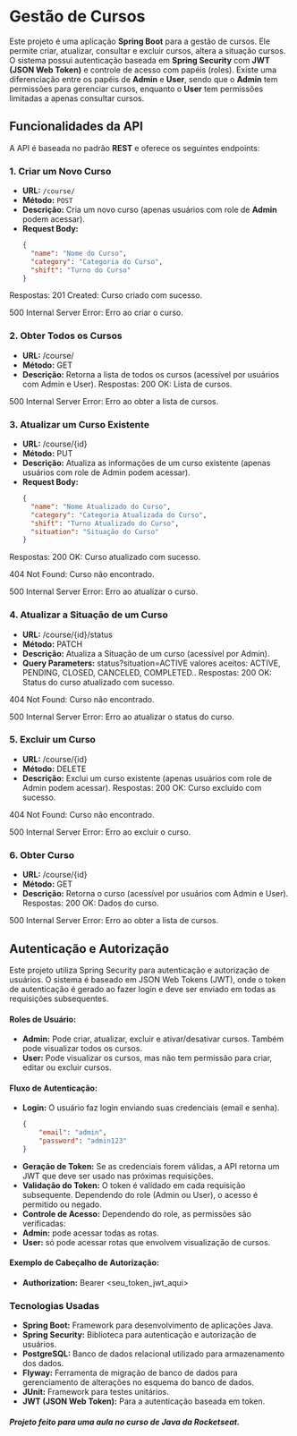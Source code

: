 # Gestão de Cursos

Este projeto é uma aplicação **Spring Boot** para a gestão de cursos. Ele permite criar, atualizar, consultar e excluir cursos, altera a situação cursos. O sistema possui autenticação baseada em **Spring Security** com **JWT (JSON Web Token)** e controle de acesso com papéis (roles). Existe uma diferenciação entre os papéis de **Admin** e **User**, sendo que o **Admin** tem permissões para gerenciar cursos, enquanto o **User** tem permissões limitadas a apenas consultar cursos.

## Funcionalidades da API

A API é baseada no padrão **REST** e oferece os seguintes endpoints:

### 1. Criar um Novo Curso
- **URL:** `/course/`
- **Método:** `POST`
- **Descrição:** Cria um novo curso (apenas usuários com role de **Admin** podem acessar).
- **Request Body:**
  ```json
  {
    "name": "Nome do Curso",
    "category": "Categoria do Curso",
    "shift": "Turno do Curso"
  }
Respostas:
201 Created: Curso criado com sucesso.

500 Internal Server Error: Erro ao criar o curso.
### 2. Obter Todos os Cursos
- **URL:** /course/
- **Método:** GET
- **Descrição:** Retorna a lista de todos os cursos (acessível por usuários com Admin e User).
Respostas:
200 OK: Lista de cursos.
  
500 Internal Server Error: Erro ao obter a lista de cursos.
### 3. Atualizar um Curso Existente
- **URL:** /course/{id}
- **Método:** PUT
- **Descrição:** Atualiza as informações de um curso existente (apenas usuários com role de Admin podem acessar).
- **Request Body:**
  ```json
  {
    "name": "Nome Atualizado do Curso",
    "category": "Categoria Atualizada do Curso",
    "shift": "Turno Atualizado do Curso",
    "situation": "Situação do Curso"
  }
Respostas:
200 OK: Curso atualizado com sucesso.

404 Not Found: Curso não encontrado.

500 Internal Server Error: Erro ao atualizar o curso.
### 4. Atualizar a Situação de um Curso
- **URL:** /course/{id}/status
- **Método:** PATCH
- **Descrição:** Atualiza a Situação de um curso (acessível por Admin).
- **Query Parameters:** status?situation=ACTIVE   valores aceitos: ACTIVE, PENDING, CLOSED, CANCELED, COMPLETED..
Respostas:
200 OK: Status do curso atualizado com sucesso.
  
404 Not Found: Curso não encontrado.

500 Internal Server Error: Erro ao atualizar o status do curso.
### 5. Excluir um Curso
- **URL:** /course/{id}
- **Método:** DELETE
- **Descrição:** Exclui um curso existente (apenas usuários com role de Admin podem acessar).
Respostas:
200 OK: Curso excluído com sucesso.
  
404 Not Found: Curso não encontrado.

500 Internal Server Error: Erro ao excluir o curso.
### 6. Obter Curso 
- **URL:** /course/{id}
- **Método:** GET
- **Descrição:** Retorna o curso (acessível por usuários com Admin e User).
Respostas:
200 OK: Dados do curso.
  
500 Internal Server Error: Erro ao obter a lista de cursos.

## Autenticação e Autorização
Este projeto utiliza Spring Security para autenticação e autorização de usuários. O sistema é baseado em JSON Web Tokens (JWT), onde o token de autenticação é gerado ao fazer login e deve ser enviado em todas as requisições subsequentes.

#### Roles de Usuário:
- **Admin:** Pode criar, atualizar, excluir e ativar/desativar cursos. Também pode visualizar todos os cursos.
- **User:** Pode visualizar os cursos, mas não tem permissão para criar, editar ou excluir cursos.
#### Fluxo de Autenticação:
- **Login:** O usuário faz login enviando suas credenciais (email e senha).
  ```json
  {
	  "email": "admin",
 	  "password": "admin123"
  }
- **Geração de Token:** Se as credenciais forem válidas, a API retorna um JWT que deve ser usado nas próximas requisições.
- **Validação do Token:** O token é validado em cada requisição subsequente. Dependendo do role (Admin ou User), o acesso é permitido ou negado.
- **Controle de Acesso:** Dependendo do role, as permissões são verificadas:
- **Admin:** pode acessar todas as rotas.
- **User:** só pode acessar rotas que envolvem visualização de cursos.
#### Exemplo de Cabeçalho de Autorização:
- **Authorization:** Bearer <seu_token_jwt_aqui>
### Tecnologias Usadas
- **Spring Boot:** Framework para desenvolvimento de aplicações Java.
- **Spring Security:** Biblioteca para autenticação e autorização de usuários.
- **PostgreSQL:** Banco de dados relacional utilizado para armazenamento dos dados.
- **Flyway:** Ferramenta de migração de banco de dados para gerenciamento de alterações no esquema do banco de dados.
- **JUnit:** Framework para testes unitários.
- **JWT (JSON Web Token):** Para a autenticação baseada em token.
##### Projeto feito para uma aula no curso de Java da Rocketseat.
